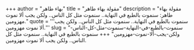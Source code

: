 +++
author = "بهاء طاهر"
title = "مقولة بهاء طاهر"
description = "مقولة بهاء طاهر: سنموت بالطبع في النهاية.. سنموت مثل كل الناس.. ولكن يجب ألا نموت مهزومين."
quote = '''سنموت بالطبع في النهاية.. سنموت مثل كل الناس.. ولكن يجب ألا نموت مهزومين.''' 
slug = "سنموت-بالطبع-في-النهاية-سنموت-مثل-كل-الناس-ولكن-يجب-ألا-نموت-مهزومين"
+++
سنموت بالطبع في النهاية.. سنموت مثل كل الناس.. ولكن يجب ألا نموت مهزومين.
